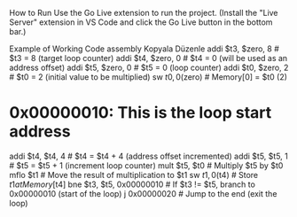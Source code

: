 How to Run
Use the Go Live extension to run the project.
(Install the "Live Server" extension in VS Code and click the Go Live button in the bottom bar.)

Example of Working Code
assembly
Kopyala
Düzenle
addi $t3, $zero, 8        # $t3 = 8 (target loop counter)
addi $t4, $zero, 0        # $t4 = 0 (will be used as an address offset)
addi $t5, $zero, 0        # $t5 = 0 (loop counter)
addi $t0, $zero, 2        # $t0 = 2 (initial value to be multiplied)
sw $t0, 0($zero)          # Memory[0] = $t0 (2)

# 0x00000010: This is the loop start address
addi $t4, $t4, 4          # $t4 = $t4 + 4 (address offset incremented)
addi $t5, $t5, 1          # $t5 = $t5 + 1 (increment loop counter)
mult $t5, $t0             # Multiply $t5 by $t0
mflo $t1                  # Move the result of multiplication to $t1
sw $t1, 0($t4)            # Store $t1 at Memory[$t4]
bne $t3, $t5, 0x00000010  # If $t3 != $t5, branch to 0x00000010 (start of the loop)
j 0x00000020              # Jump to the end (exit the loop)

